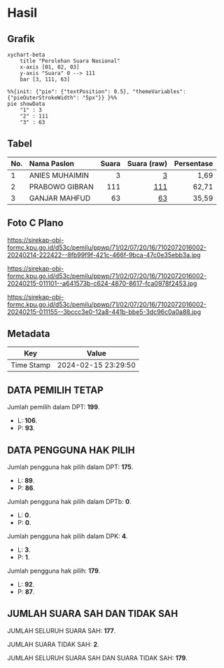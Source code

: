# Hasil

## Grafik

```mermaid
xychart-beta
    title "Perolehan Suara Nasional"
    x-axis [01, 02, 03]
    y-axis "Suara" 0 --> 111
    bar [3, 111, 63]
```

```mermaid
%%{init: {"pie": {"textPosition": 0.5}, "themeVariables": {"pieOuterStrokeWidth": "5px"}} }%%
pie showData
    "1" : 3
    "2" : 111
    "3" : 63
```

## Tabel

| No. | Nama Paslon    | Suara | Suara (raw) | Persentase |
|:--- |:-------------- | -----:| -----------:| ----------:|
| 1   | ANIES MUHAIMIN | 3     | [3][p-1]    | 1,69       |
| 2   | PRABOWO GIBRAN | 111   | [111][p-2]  | 62,71      |
| 3   | GANJAR MAHFUD  | 63    | [63][p-3]   | 35,59      |


[p-1]: https://github.com/gigit-pemilu/pemilu-2024/blob/main/pilpres/hitung-suara/sub/71-sulawesi-utara/sub/02-minahasa/sub/07-tompaso/sub/2016-tempok-selatan/sub/002-tps/sub/paslon-1.txt
[p-2]: https://github.com/gigit-pemilu/pemilu-2024/blob/main/pilpres/hitung-suara/sub/71-sulawesi-utara/sub/02-minahasa/sub/07-tompaso/sub/2016-tempok-selatan/sub/002-tps/sub/paslon-2.txt
[p-3]: https://github.com/gigit-pemilu/pemilu-2024/blob/main/pilpres/hitung-suara/sub/71-sulawesi-utara/sub/02-minahasa/sub/07-tompaso/sub/2016-tempok-selatan/sub/002-tps/sub/paslon-3.txt

## Foto C Plano

https://sirekap-obj-formc.kpu.go.id/d53c/pemilu/ppwp/71/02/07/20/16/7102072016002-20240214-222422--8fb99f9f-421c-466f-9bca-47c0e35ebb3a.jpg

https://sirekap-obj-formc.kpu.go.id/d53c/pemilu/ppwp/71/02/07/20/16/7102072016002-20240215-011101--a641573b-c624-4870-8617-fca0978f2453.jpg

https://sirekap-obj-formc.kpu.go.id/d53c/pemilu/ppwp/71/02/07/20/16/7102072016002-20240215-011155--3bccc3e0-12a8-441b-bbe5-3dc96c0a0a88.jpg


## Metadata

| Key        | Value               |
| ---------- | ------------------- |
| Time Stamp | 2024-02-15 23:29:50 |


## DATA PEMILIH TETAP

Jumlah pemilih dalam DPT: **199**.
 * L: **106**.
 * P: **93**.

## DATA PENGGUNA HAK PILIH

Jumlah pengguna hak pilih dalam DPT: **175**.
 * L: **89**.
 * P: **86**.

Jumlah pengguna hak pilih dalam DPTb: **0**.
 * L: **0**.
 * P: **0**.

Jumlah pengguna hak pilih dalam DPK: **4**.
 * L: **3**.
 * P: **1**.

Jumlah pengguna hak pilih: **179**.
 * L: **92**.
 * P: **87**.

## JUMLAH SUARA SAH DAN TIDAK SAH

JUMLAH SELURUH SUARA SAH: **177**.

JUMLAH SUARA TIDAK SAH: **2**.

JUMLAH SELURUH SUARA SAH DAN SUARA TIDAK SAH: **179**.


